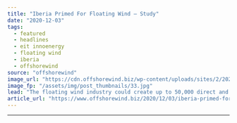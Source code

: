 ```yaml
---
title: "Iberia Primed For Floating Wind – Study"
date: "2020-12-03"
tags: 
  - featured
  - headlines
  - eit innoenergy
  - floating wind
  - iberia
  - offshorewind
source: "offshorewind"
image_url: "https://cdn.offshorewind.biz/wp-content/uploads/sites/2/2020/12/03113004/Iberia-Primed-For-Floating-Wind-Study.jpg"
image_fp: "/assets/img/post_thumbnails/33.jpg"
lead: "The floating wind industry could create up to 50,000 direct and indirect jobs in"
article_url: "https://www.offshorewind.biz/2020/12/03/iberia-primed-for-floating-wind-study/"
---
```


---

